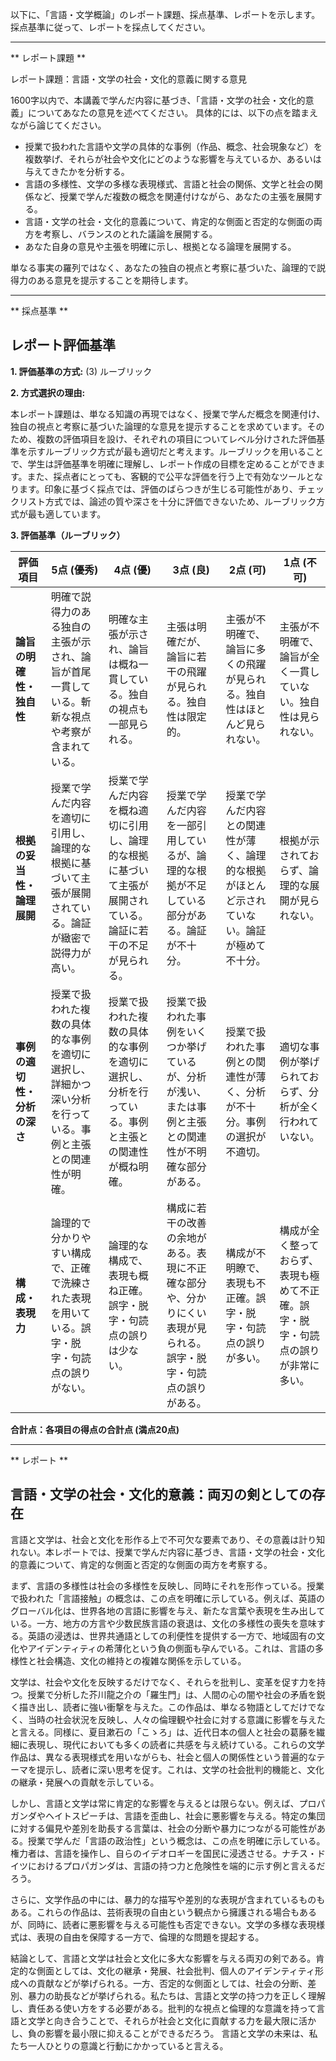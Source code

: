以下に、「言語・文学概論」のレポート課題、採点基準、レポートを示します。採点基準に従って、レポートを採点してください。

---------------------------------------
** レポート課題 **

レポート課題：言語・文学の社会・文化的意義に関する意見

1600字以内で、本講義で学んだ内容に基づき、「言語・文学の社会・文化的意義」についてあなたの意見を述べてください。  具体的には、以下の点を踏まえながら論じてください。

* 授業で扱われた言語や文学の具体的な事例（作品、概念、社会現象など）を複数挙げ、それらが社会や文化にどのような影響を与えているか、あるいは与えてきたかを分析する。
* 言語の多様性、文学の多様な表現様式、言語と社会の関係、文学と社会の関係など、授業で学んだ複数の概念を関連付けながら、あなたの主張を展開する。
* 言語・文学の社会・文化的意義について、肯定的な側面と否定的な側面の両方を考察し、バランスのとれた議論を展開する。
* あなた自身の意見や主張を明確に示し、根拠となる論理を展開する。


単なる事実の羅列ではなく、あなたの独自の視点と考察に基づいた、論理的で説得力のある意見を提示することを期待します。


---------------------------------------
** 採点基準 **

## レポート評価基準

**1. 評価基準の方式:** (3) ルーブリック

**2. 方式選択の理由:**

本レポート課題は、単なる知識の再現ではなく、授業で学んだ概念を関連付け、独自の視点と考察に基づいた論理的な意見を提示することを求めています。そのため、複数の評価項目を設け、それぞれの項目についてレベル分けされた評価基準を示すルーブリック方式が最も適切だと考えます。ルーブリックを用いることで、学生は評価基準を明確に理解し、レポート作成の目標を定めることができます。また、採点者にとっても、客観的で公平な評価を行う上で有効なツールとなります。印象に基づく採点では、評価のばらつきが生じる可能性があり、チェックリスト方式では、論述の質や深さを十分に評価できないため、ルーブリック方式が最も適しています。


**3. 評価基準（ルーブリック）**

| 評価項目 | 5点 (優秀) | 4点 (優) | 3点 (良) | 2点 (可) | 1点 (不可) |
|---|---|---|---|---|---|
| **論旨の明確性・独自性** | 明確で説得力のある独自の主張が示され、論旨が首尾一貫している。斬新な視点や考察が含まれている。 | 明確な主張が示され、論旨は概ね一貫している。独自の視点も一部見られる。 | 主張は明確だが、論旨に若干の飛躍が見られる。独自性は限定的。 | 主張が不明確で、論旨に多くの飛躍が見られる。独自性はほとんど見られない。 | 主張が不明確で、論旨が全く一貫していない。独自性は見られない。 |
| **根拠の妥当性・論理展開** | 授業で学んだ内容を適切に引用し、論理的な根拠に基づいて主張が展開されている。論証が緻密で説得力が高い。 | 授業で学んだ内容を概ね適切に引用し、論理的な根拠に基づいて主張が展開されている。論証に若干の不足が見られる。 | 授業で学んだ内容を一部引用しているが、論理的な根拠が不足している部分がある。論証が不十分。 | 授業で学んだ内容との関連性が薄く、論理的な根拠がほとんど示されていない。論証が極めて不十分。 | 根拠が示されておらず、論理的な展開が見られない。 |
| **事例の適切性・分析の深さ** | 授業で扱われた複数の具体的な事例を適切に選択し、詳細かつ深い分析を行っている。事例と主張との関連性が明確。 | 授業で扱われた複数の具体的な事例を適切に選択し、分析を行っている。事例と主張との関連性が概ね明確。 | 授業で扱われた事例をいくつか挙げているが、分析が浅い、または事例と主張との関連性が不明確な部分がある。 | 授業で扱われた事例との関連性が薄く、分析が不十分。事例の選択が不適切。 | 適切な事例が挙げられておらず、分析が全く行われていない。 |
| **構成・表現力** | 論理的で分かりやすい構成で、正確で洗練された表現を用いている。誤字・脱字・句読点の誤りがない。 | 論理的な構成で、表現も概ね正確。誤字・脱字・句読点の誤りは少ない。 | 構成に若干の改善の余地がある。表現に不正確な部分や、分かりにくい表現が見られる。誤字・脱字・句読点の誤りがある。 | 構成が不明瞭で、表現も不正確。誤字・脱字・句読点の誤りが多い。 | 構成が全く整っておらず、表現も極めて不正確。誤字・脱字・句読点の誤りが非常に多い。 |


**合計点：各項目の得点の合計点 (満点20点)**


---------------------------------------
** レポート **
## 言語・文学の社会・文化的意義：両刃の剣としての存在

言語と文学は、社会と文化を形作る上で不可欠な要素であり、その意義は計り知れない。本レポートでは、授業で学んだ内容に基づき、言語・文学の社会・文化的意義について、肯定的な側面と否定的な側面の両方を考察する。

まず、言語の多様性は社会の多様性を反映し、同時にそれを形作っている。授業で扱われた「言語接触」の概念は、この点を明確に示している。例えば、英語のグローバル化は、世界各地の言語に影響を与え、新たな言葉や表現を生み出している。一方、地方の方言や少数民族言語の衰退は、文化の多様性の喪失を意味する。英語の浸透は、世界共通語としての利便性を提供する一方で、地域固有の文化やアイデンティティの希薄化という負の側面も孕んでいる。これは、言語の多様性と社会構造、文化の維持との複雑な関係を示している。

文学は、社会や文化を反映するだけでなく、それらを批判し、変革を促す力を持つ。授業で分析した芥川龍之介の「羅生門」は、人間の心の闇や社会の矛盾を鋭く描き出し、読者に強い衝撃を与えた。この作品は、単なる物語としてだけでなく、当時の社会状況を反映し、人々の倫理観や社会に対する意識に影響を与えたと言える。同様に、夏目漱石の「こゝろ」は、近代日本の個人と社会の葛藤を繊細に表現し、現代においても多くの読者に共感を与え続けている。これらの文学作品は、異なる表現様式を用いながらも、社会と個人の関係性という普遍的なテーマを提示し、読者に深い思考を促す。これは、文学の社会批判的機能と、文化の継承・発展への貢献を示している。

しかし、言語と文学は常に肯定的な影響を与えるとは限らない。例えば、プロパガンダやヘイトスピーチは、言語を歪曲し、社会に悪影響を与える。特定の集団に対する偏見や差別を助長する言葉は、社会の分断や暴力につながる可能性がある。授業で学んだ「言語の政治性」という概念は、この点を明確に示している。権力者は、言語を操作し、自らのイデオロギーを国民に浸透させる。ナチス・ドイツにおけるプロパガンダは、言語の持つ力と危険性を端的に示す例と言えるだろう。

さらに、文学作品の中には、暴力的な描写や差別的な表現が含まれているものもある。これらの作品は、芸術表現の自由という観点から擁護される場合もあるが、同時に、読者に悪影響を与える可能性も否定できない。文学の多様な表現様式は、表現の自由を保障する一方で、倫理的な問題を提起する。

結論として、言語と文学は社会と文化に多大な影響を与える両刃の剣である。肯定的な側面としては、文化の継承・発展、社会批判、個人のアイデンティティ形成への貢献などが挙げられる。一方、否定的な側面としては、社会の分断、差別、暴力の助長などが挙げられる。私たちは、言語と文学の持つ力を正しく理解し、責任ある使い方をする必要がある。批判的な視点と倫理的な意識を持って言語と文学と向き合うことで、それらが社会と文化に貢献する力を最大限に活かし、負の影響を最小限に抑えることができるだろう。  言語と文学の未来は、私たち一人ひとりの意識と行動にかかっていると言える。


